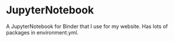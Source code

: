 # JupyterNotebook
A JupyterNotebook for Binder that I use for my website. Has lots of packages in environment.yml.
